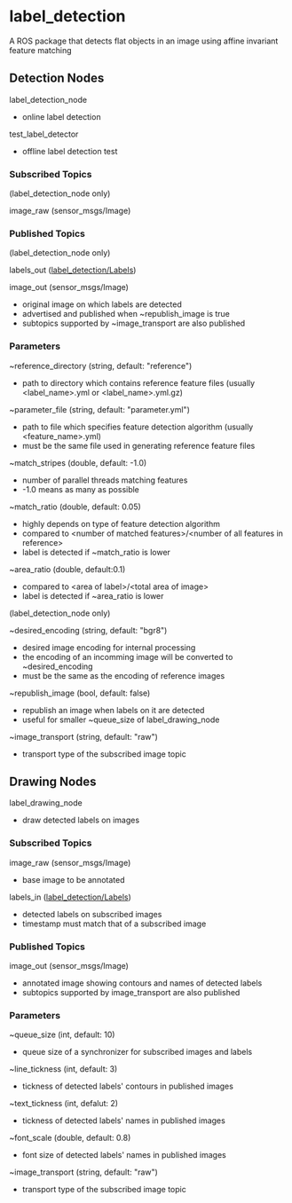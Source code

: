 # label_detection
A ROS package that detects flat objects in an image using affine invariant feature matching

## Detection Nodes
label_detection_node
* online label detection

test_label_detector
* offline label detection test

### Subscribed Topics
(label_detection_node only)

image_raw (sensor_msgs/Image)

### Published Topics
(label_detection_node only)

labels_out ([label_detection/Labels](msg/Labels.msg))

image_out (sensor_msgs/Image)
* original image on which labels are detected
* advertised and published when ~republish_image is true
* subtopics supported by ~image_transport are also published

### Parameters
~reference_directory (string, default: "reference")
* path to directory which contains reference feature files (usually <label_name>.yml or <label_name>.yml.gz)

~parameter_file (string, default: "parameter.yml")
* path to file which specifies feature detection algorithm (usually <feature_name>.yml)
* must be the same file used in generating reference feature files

~match_stripes (double, default: -1.0)
* number of parallel threads matching features
* -1.0 means as many as possible

~match_ratio (double, default: 0.05)
* highly depends on type of feature detection algorithm
* compared to \<number of matched features>/\<number of all features in reference>
* label is detected if ~match_ratio is lower

~area_ratio (double, default:0.1)
* compared to \<area of label>/\<total area of image>
* label is detected if ~area_ratio is lower

(label_detection_node only)

~desired_encoding (string, default: "bgr8")
* desired image encoding for internal processing
* the encoding of an incomming image will be converted to ~desired_encoding
* must be the same as the encoding of reference images

~republish_image (bool, default: false)
* republish an image when labels on it are detected
* useful for smaller ~queue_size of label_drawing_node

~image_transport (string, default: "raw")
* transport type of the subscribed image topic

## Drawing Nodes
label_drawing_node
* draw detected labels on images

### Subscribed Topics
image_raw (sensor_msgs/Image)
* base image to be annotated

labels_in ([label_detection/Labels](msg/Labels.msg))
* detected labels on subscribed images
* timestamp must match that of a subscribed image

### Published Topics
image_out (sensor_msgs/Image)
* annotated image showing contours and names of detected labels
* subtopics supported by image_transport are also published

### Parameters
~queue_size (int, default: 10)
* queue size of a synchronizer for subscribed images and labels

~line_tickness (int, default: 3)
* tickness of detected labels' contours in published images

~text_tickness (int, defalut: 2)
* tickness of detected labels' names in published images

~font_scale (double, default: 0.8)
* font size of detected labels' names in published images

~image_transport (string, default: "raw")
* transport type of the subscribed image topic